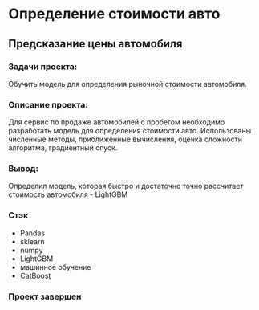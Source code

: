 # Определение стоимости авто

## Предсказание цены автомобиля

### Задачи проекта: 
Обучить модель для определения рыночной стоимости автомобиля.

### Описание проекта: 
Для сервис по продаже автомобилей с пробегом необходимо разработать модель для определения стоимости авто. Использованы численные методы, приближённые вычисления, оценка сложности алгоритма, градиентный спуск.

### Вывод:
Определил модель, которая быстро и достаточно точно рассчитает стоимость автомобиля - LightGBM

### Стэк
- Pandas
- sklearn
- numpy
- LightGBM
- машинное обучение
- CatBoost

### Проект завершен
